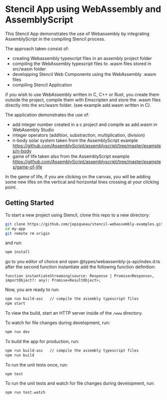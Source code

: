 # Stencil App using WebAssembly and AssemblyScript

This Stencil App demonstrates the use of Webassembly by integrating AssemblyScript in the compiling Stencil process.

The approach taken consist of:

- creating Webassembly typescript files in an assembly project folder
- compiling the WebAssembly typescript files to .wasm files stored in src/wasm folder
- developping Stencil Web Components using the WebAssembly .wasm files
- compiling Stencil Application

if you wish to use WebAssembly written in C, C++ or Rust, you create them outside the project, compile them with Emscripten and store the .wasm files directly into the src/wasm folder. (see example add.wasm written in C).

The application demonstrates the use of:

- add integer number created in a c project and compile as add.wasm in WebAsembly Studio
- integer operators (addition, substraction, multiplication, division)
- n-body solar system taken from the AssemblyScript example https://github.com/AssemblyScript/assemblyscript/tree/master/examples/n-body
- game of life taken also from the AssemblyScript example https://github.com/AssemblyScript/assemblyscript/tree/master/examples/game-of-life

In the game of life, if you are clicking on the canvas, you will be adding some new lifes on the vertical and horizontal lines crossing at your clicking point.


## Getting Started

To start a new project using Stencil, clone this repo to a new directory:

```bash
git clone https://github.com/jepiqueau/stencil-webassembly-examples.git my-app
cd my-app
git remote rm origin
```

and run:

```bash
npm install
```

go to you editor of choice and open @types/webassembly-js-api/index.d.ts
after the second function instantiate add the following function definition:

```
function instantiateStreaming(source: Response | Promise<Response>, importObject?: any): Promise<ResultObject>;
```

Now, you are ready to run:
```bash
npm run build-asc   // compile the assembly typescript files
npm start
```


To view the build, start an HTTP server inside of the `/www` directory.

To watch for file changes during development, run:

```bash
npm run dev
```

To build the app for production, run:

```bash
npm run build-asc   // compile the assembly typescript files
npm run build
```

To run the unit tests once, run:

```
npm test
```

To run the unit tests and watch for file changes during development, run:

```
npm run test.watch
```
